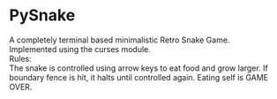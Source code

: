 # PySnake
A completely terminal based minimalistic Retro Snake Game. <br/>
Implemented using the curses module. <br/>
Rules: <br/>
The snake is controlled using arrow keys to eat food and grow larger. If boundary fence is hit, it halts until controlled again. Eating self is GAME OVER.
